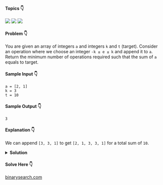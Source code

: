 #### Topics :point_down:
![](https://img.shields.io/badge/-array-wheat) 
![](https://img.shields.io/badge/-greedy-wheat)
![](https://img.shields.io/badge/-math-wheat)

#### Problem :point_down:
You are given an array of integers `a` and integers `k` and `t` (target). Consider an operation where we choose an integer `-k ≤ e ≤ k` and append it to `a`.
Return the minimum number of operations required such that the sum of `a` equals to target.
#### Sample Input :point_down:
```
a = [2, 1]
k = 3
t = 10
```
#### Sample Output :point_down:
```
3
```
#### Explanation :point_down:
We can append `[3, 3, 1]` to get `[2, 1, 3, 3, 1]` for a total sum of `10`.
<details>
<summary><strong>Solution</strong></summary>

#### Python :point_down:
```py
def solve(a, k, t):
    return ceil(abs(sum(a) - t) / k)
```  
#### Explanation :point_down:
We can choose maximum (or minimum) value in each operation until sum of array is less than (or greater than) target.  
At last, either sum becomes equal to target or difference between sum of array and target is less than (or greater than) k.  
If the difference is zero then we need to add `difference / k` copies of `k` (or `-k`).  
If the difference is non-zero then we need add `1` more value between `0 to k` (`-k to 0`).
#### Time Complexity :point_down:
```
O(1)
```
#### Space Complexity :point_down:
```
O(1)
```
</details>

#### Solve Here :point_down:
[binarysearch.com](https://binarysearch.com/problems/Append-List-to-Sum-Target)
